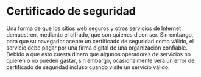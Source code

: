 [Title]: # (Certificado de seguridad)
[Order]: # (104)

# Certificado de seguridad 

Una forma de que los sitios web seguros y otros servicios de Internet demuestren, mediante el cifrado, que son quienes dicen ser. Sin embargo, para que su navegador acepte un certificado de seguridad como válido, el servicio debe pagar por una firma digital de una organización confiable. Debido a que esto cuesta dinero que algunos operadores de servicios no quieren o no pueden gastar, sin embargo, ocasionalmente verá un error de certificado de seguridad incluso cuando visite un servicio válido.